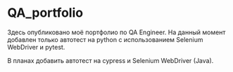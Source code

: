 # QA_portfolio

Здесь опубликовано моё портфолио по QA Engineer. На данный момент добавлен только автотест на python с использованием Selenium WebDriver и pytest.

В планах добавить автотест на cypress и Selenium WebDriver (Java).
